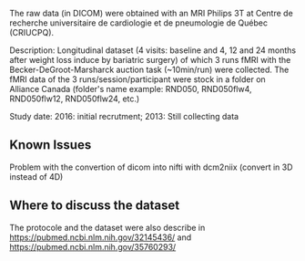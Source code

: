 The raw data (in DICOM) were obtained with an MRI Philips 3T at Centre de recherche universitaire de cardiologie et de pneumologie de Québec (CRIUCPQ).

Description: Longitudinal dataset (4 visits: baseline and 4, 12 and 24 months after weight loss induce by bariatric surgery) of which 3 runs fMRI with the Becker-DeGroot-Marsharck auction task (~10min/run) were collected. The fMRI data of the 3 runs/session/participant were stock in a folder on Alliance Canada (folder's name example: RND050, RND050flw4, RND050flw12, RND050flw24, etc.)

Study date:
2016: initial recrutment;
2013: Still collecting data

Known Issues
------------
Problem with the convertion of dicom into nifti with dcm2niix (convert in 3D instead of 4D)


Where to discuss the dataset
----------------------------
The protocole and the dataset were also describe in https://pubmed.ncbi.nlm.nih.gov/32145436/ and https://pubmed.ncbi.nlm.nih.gov/35760293/  
